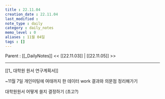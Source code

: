 ```yaml
---
title : 22.11.04
creation_date : 22.11.04
last_modified :
note_type : daily
category : daily_notes
memo_level : 0
aliases : 11월 04일
tags : []
---
```

Parent : [[_DailyNotes]]
<< [[22.11.03]] | [[22.11.05]] >>

---
[[1_ 대학원 원서 연구계획서]]

~11월 7일 개인미팅에
여태까지 한 데이터 work 결과와 의문점 정리해가기

대학원원서 어떻게 쓸지 결정하기 (초고?)


